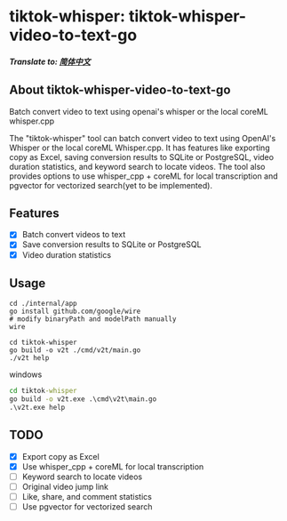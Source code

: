 # tiktok-whisper: tiktok-whisper-video-to-text-go

##### Translate to: [简体中文](README_zh.md)

## About tiktok-whisper-video-to-text-go
Batch convert video to text using openai's whisper or the local coreML whisper.cpp

The "tiktok-whisper" tool can batch convert video to text using OpenAI's Whisper or the local coreML Whisper.cpp. It has features like exporting copy as Excel, saving conversion results to SQLite or PostgreSQL, video duration statistics, and keyword search to locate videos. The tool also provides options to use whisper_cpp + coreML for local transcription and pgvector for vectorized search(yet to be implemented).

## Features
- [x] Batch convert videos to text
- [x] Save conversion results to SQLite or PostgreSQL
- [x] Video duration statistics

## Usage

```shell
cd ./internal/app
go install github.com/google/wire
# modify binaryPath and modelPath manually
wire

cd tiktok-whisper
go build -o v2t ./cmd/v2t/main.go
./v2t help
```

windows
```cmd
cd tiktok-whisper
go build -o v2t.exe .\cmd\v2t\main.go
.\v2t.exe help
```


## TODO
- [x] Export copy as Excel
- [x] Use whisper_cpp + coreML for local transcription
- [ ] Keyword search to locate videos
- [ ] Original video jump link
- [ ] Like, share, and comment statistics
- [ ] Use pgvector for vectorized search
